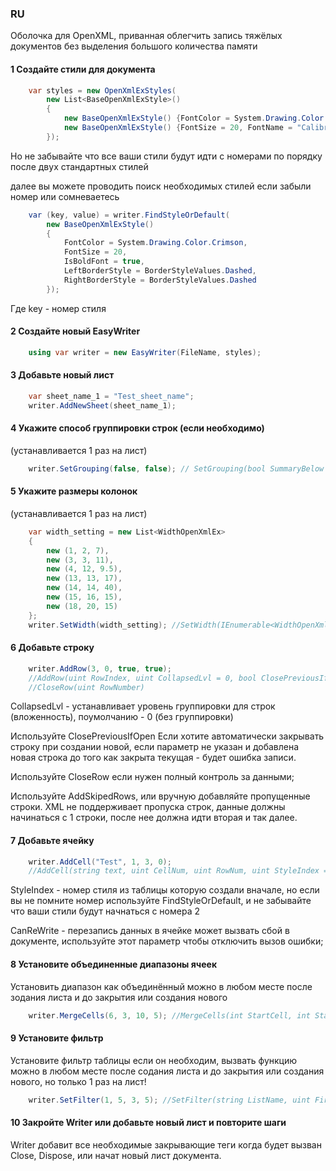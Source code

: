 ### RU
Оболочка для OpenXML, приванная облегчить запись тяжёлых документов без выделения большого количества памяти

#### 1 Создайте стили для документа
```C#
    var styles = new OpenXmlExStyles(
        new List<BaseOpenXmlExStyle>()
        {
            new BaseOpenXmlExStyle() {FontColor = System.Drawing.Color.Crimson, IsBoldFont = true},
            new BaseOpenXmlExStyle() {FontSize = 20, FontName = "Calibri", BorderColor = System.Drawing.Color.Red}
        });
```
Но не забывайте что все ваши стили будут идти с номерами по порядку после двух стандартных стилей

далее вы можете проводить поиск необходимых стилей если забыли номер или сомневаетесь
```C#
    var (key, value) = writer.FindStyleOrDefault(
        new BaseOpenXmlExStyle()
        {
            FontColor = System.Drawing.Color.Crimson,
            FontSize = 20,
            IsBoldFont = true,
            LeftBorderStyle = BorderStyleValues.Dashed,
            RightBorderStyle = BorderStyleValues.Dashed
        });
```
Где key - номер стиля

#### 2 Создайте новый EasyWriter
```C#
    using var writer = new EasyWriter(FileName, styles);
```
#### 3 Добавьте новый лист
```C#
    var sheet_name_1 = "Test_sheet_name";
    writer.AddNewSheet(sheet_name_1);
```
#### 4 Укажите способ группировки строк (если необходимо)


(устанавливается 1 раз на лист)
```C#
    writer.SetGrouping(false, false); // SetGrouping(bool SummaryBelow = false, bool SummaryRight = false)
```
#### 5 Укажите размеры колонок 

(устанавливается 1 раз на лист)
```C#
    var width_setting = new List<WidthOpenXmlEx>
    {
        new (1, 2, 7),
        new (3, 3, 11),
        new (4, 12, 9.5),
        new (13, 13, 17),
        new (14, 14, 40),
        new (15, 16, 15),
        new (18, 20, 15)
    };
    writer.SetWidth(width_setting); //SetWidth(IEnumerable<WidthOpenXmlEx> settings)

```
#### 6 Добавьте строку
```C#
    writer.AddRow(3, 0, true, true);
    //AddRow(uint RowIndex, uint CollapsedLvl = 0, bool ClosePreviousIfOpen = false, bool AddSkipedRows = false)
    //CloseRow(uint RowNumber)
```
CollapsedLvl - устанавливает уровень группировки для строк (вложенность), поумолчанию - 0 (без группировки)

Используйте ClosePreviousIfOpen Если хотите автоматически закрывать строку при создании новой,
если параметр не указан и добавлена новая строка до того как закрыта текущая - будет ошибка записи.

Используйте CloseRow если нужен полный контроль за данными;

Используйте AddSkipedRows, или вручную добавляйте пропущенные строки.
XML не поддерживает пропуска строк, данные должны начинаться с 1 строки, после нее должна идти вторая и так далее.

#### 7 Добавьте ячейку
```C#
    writer.AddCell("Test", 1, 3, 0);
    //AddCell(string text, uint CellNum, uint RowNum, uint StyleIndex = 0, CellValues Type = CellValues.String, bool CanReWrite = false)
```
StyleIndex - номер стиля из таблицы которую создали вначале, но если вы не помните номер используйте FindStyleOrDefault,
и не забывайте что ваши стили будут начнаться с номера 2

CanReWrite - перезапись данных в ячейке может вызвать сбой в документе, используйте этот параметр чтобы отключить вызов ошибки;

#### 8 Установите объединенные диапазоны ячеек

Установить диапазон как объединённый можно в любом месте после зодания листа и до закрытия или создания нового
```C#
    writer.MergeCells(6, 3, 10, 5); //MergeCells(int StartCell, int StartRow, int EndCell, int EndRow)
```
#### 9 Установите фильтр

Установите фильтр таблицы если он необходим, вызвать функцию можно в любом месте после содания листа и до закрытия или создания нового, но только 1 раз на лист!

```C#
    writer.SetFilter(1, 5, 3, 5); //SetFilter(string ListName, uint FirstColumn, uint LastColumn, uint FirstRow, uint LastRow)
```
#### 10 Закройте Writer или добавьте новый лист и повторите шаги
Writer добавит все необходимые закрывающие теги когда будет вызван Close, Dispose, или начат новый лист документа.
